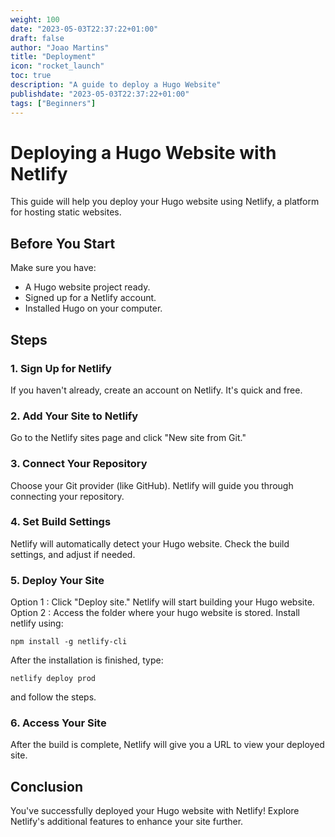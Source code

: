 ```yaml
---
weight: 100
date: "2023-05-03T22:37:22+01:00"
draft: false
author: "Joao Martins"
title: "Deployment"
icon: "rocket_launch"
toc: true
description: "A guide to deploy a Hugo Website"
publishdate: "2023-05-03T22:37:22+01:00"
tags: ["Beginners"]
---
```


# Deploying a Hugo Website with Netlify

This guide will help you deploy your Hugo website using Netlify, a platform for hosting static websites.

## Before You Start

Make sure you have:

- A Hugo website project ready.
- Signed up for a Netlify account.
- Installed Hugo on your computer.

## Steps

### 1. Sign Up for Netlify

If you haven't already, create an account on Netlify. It's quick and free.

### 2. Add Your Site to Netlify

Go to the Netlify sites page and click "New site from Git."

### 3. Connect Your Repository

Choose your Git provider (like GitHub). Netlify will guide you through connecting your repository.

### 4. Set Build Settings

Netlify will automatically detect your Hugo website. Check the build settings, and adjust if needed.

### 5. Deploy Your Site

Option 1 : Click "Deploy site." Netlify will start building your Hugo website.
Option 2 : Access the folder where your hugo website is stored. Install netlify using: 
```shell
npm install -g netlify-cli
```
After the installation is finished, type:  
```shell 
netlify deploy prod
```
and follow the steps.

### 6. Access Your Site

After the build is complete, Netlify will give you a URL to view your deployed site.

## Conclusion

You've successfully deployed your Hugo website with Netlify! Explore Netlify's additional features to enhance your site further.
